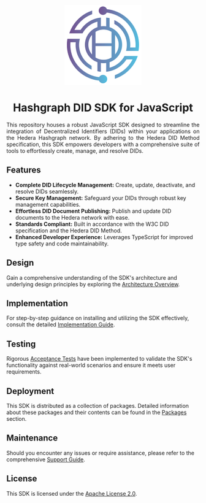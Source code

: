 <p align="center">
  <img src="docs/modules/ROOT/images/THA-logo.png" alt="THA Logo">  
</p>

<h1 align="center">Hashgraph DID SDK for JavaScript</h1>

<p style="text-align: justify;">
This repository houses a robust JavaScript SDK designed to streamline the integration of Decentralized Identifiers (DIDs) within your applications on the Hedera Hashgraph network. By adhering to the Hedera DID Method specification, this SDK empowers developers with a comprehensive suite of tools to effortlessly create, manage, and resolve DIDs.
</p> 

## Features

* **Complete DID Lifecycle Management:**  Create, update, deactivate, and resolve DIDs seamlessly.
* **Secure Key Management:**  Safeguard your DIDs through robust key management capabilities.
* **Effortless DID Document Publishing:**  Publish and update DID documents to the Hedera network with ease. 
* **Standards Compliant:**  Built in accordance with the W3C DID specification and the Hedera DID Method.
* **Enhanced Developer Experience:**  Leverages TypeScript for improved type safety and code maintainability.


## Design

Gain a comprehensive understanding of the SDK's architecture and underlying design principles by exploring the <a href="https://swiss-digital-assets-institute.github.io/hashgraph-did-sdk-js/documentation/0.0.1/03-design/01_introduction_and_goals/index.html" target="_blank">Architecture Overview</a>.

## Implementation

For step-by-step guidance on installing and utilizing the SDK effectively, consult the detailed <a href="https://swiss-digital-assets-institute.github.io/hashgraph-did-sdk-js/documentation/0.0.1/04-implementation/getting-started/index.html" target="_blank">Implementation Guide</a>.

## Testing

Rigorous <a href="https://swiss-digital-assets-institute.github.io/hashgraph-did-sdk-js/documentation/0.0.1/05-testing/acceptance-tests/index.html" target="_blank">Acceptance Tests</a> have been implemented to validate the SDK's functionality against real-world scenarios and ensure it meets user requirements.

## Deployment

This SDK is distributed as a collection of packages.  Detailed information about these packages and their contents can be found in the <a href="https://swiss-digital-assets-institute.github.io/hashgraph-did-sdk-js/documentation/0.0.1/06-deployment/packages/index.html" target="_blank">Packages</a> section.

## Maintenance

Should you encounter any issues or require assistance, please refer to the comprehensive <a href="https://swiss-digital-assets-institute.github.io/hashgraph-did-sdk-js/documentation/0.0.1/07-maintenance/support/guide.html" target="_blank">Support Guide</a>.

## License

This SDK is licensed under the [Apache License 2.0](LICENSE).